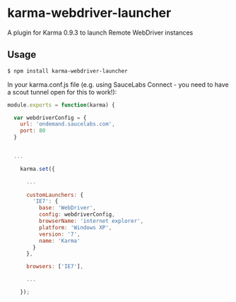 karma-webdriver-launcher
========================

A plugin for Karma 0.9.3 to launch Remote WebDriver instances

## Usage

```bash
$ npm install karma-webdriver-launcher
```

In your karma.conf.js file (e.g. using SauceLabs Connect - you need to have a scout tunnel open for this to work!):

```js
module.exports = function(karma) {

  var webdriverConfig = {
    url: 'ondemand.saucelabs.com',
    port: 80
  }


  ...

    karma.set({

      ...
	  
      customLaunchers: {
        'IE7': {
          base: 'WebDriver',
		  config: webdriverConfig,
		  browserName: 'internet explorer',
		  platform: 'Windows XP',
		  version: '7',
		  name: 'Karma'
	    }
      },	  

      browsers: ['IE7'],

      ...

    });


```

